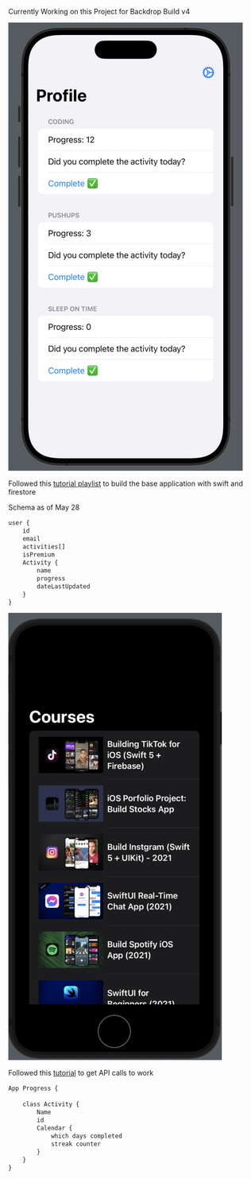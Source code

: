 Currently Working on this Project for Backdrop Build v4

![Progress App May 28](./assets/currentProgress.png)

Followed this [tutorial playlist](https://www.youtube.com/playlist?list=PLwvDm4Vfkdphl8ly0oi0aHx0v2B7UvDK0) to build the base application with swift and firestore

Schema as of May 28

```
user {
    id
    email
    activities[]
    isPremium
    Activity {
        name
        progress
        dateLastUpdated
    }
}
```
![Followed Tutorial with results](./assets/progress.png)

Followed this [tutorial](https://youtu.be/CimY_Sr3gWw?si=hKqj16K6xAqJ42tz) to get API calls to work

```
App Progress {

    class Activity {
        Name
        id
        Calendar {
            which days completed
            streak counter
        }
    }
}
```



